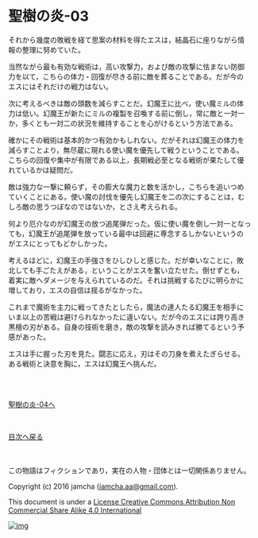 # 聖樹の炎-03

それから幾度の敗戦を経て思案の材料を得たエスは，結晶石に座りながら情  
報の整理に努めていた。  

当然ながら最も有効な戦術は，高い攻撃力，および敵の攻撃に怯まない防御  
力を以て，こちらの体力・回復が尽きる前に敵を葬ることである。だが今の  
エスにはそれだけの戦力はない。  

次に考えるべきは敵の頭数を減らすことだ。幻魔王に比べ，使い魔ミルの体  
力は低い。幻魔王が新たにミルの複製を召喚する前に倒し，常に敵と一対一  
か，多くとも一対二の状況を維持することを心がけるという方法である。  

確かにその戦術は基本的かつ有効かもしれない。だがそれは幻魔王の体力を  
減らすことより，無尽蔵に現れる使い魔を優先して戦うということである。  
こちらの回復や集中が有限である以上，長期戦必至となる戦術が果たして優  
れているかは疑問だ。  

敵は強力な一撃に頼らず，その膨大な魔力と数を活かし，こちらを追いつめ  
ていくことにある。使い魔の討伐を優先し幻魔王を二の次にすることは，む  
しろ敵の思うつぼなのではないか，とさえ考えられる。  

何より厄介なのが幻魔王の放つ追尾弾だった。仮に使い魔を倒し一対一となっ  
ても，幻魔王が追尾弾を放っている最中は回避に専念するしかないというの  
がエスにとってもどかしかった。  

考えるほどに，幻魔王の手強さをひしひしと感じた。だが幸いなことに，敗  
北しても手ごたえがある，ということがエスを奮い立たせた。倒せずとも，  
着実に敵へダメージを与えられているのだ。それは挑戦するたびに明らかに  
増しており，エスの自信は揺るがなかった。  

これまで魔術を主力に戦ってきたとしたら，魔法の達人たる幻魔王を相手に  
いま以上の苦戦は避けられなかったに違いない。だが今のエスには誇り高き  
黒檀の刃がある。自身の技術を磨き，敵の攻撃を読みきれば勝てるという予  
感があった。  

エスは手に握った刃を見た。闘志に応え，刃はその刀身を煮えたぎらせる。  
ある戦術と決意を胸に，エスは幻魔王へ挑んだ。  

<br>  
<br>  

[聖樹の炎-04へ](https://github.com/jamcha-aa/EbonyBlades/blob/master/articles/sacredtree/04.md)  

<br>  

[目次へ戻る](https://github.com/jamcha-aa/EbonyBlades/blob/master/README.md)  

<br>  
<br>  
この物語はフィクションであり，実在の人物・団体とは一切関係ありません。  

Copyright (c) 2016 jamcha (jamcha.aa@gmail.com).  

This document is under a [License Creative Commons Attribution Non Commercial Share Alike 4.0 International](http://creativecommons.org/licenses/by-nc-sa/4.0/deed)  

[![img](http://i.creativecommons.org/l/by-nc-sa/3.0/80x15.png)](http://creativecommons.org/licenses/by-nc-sa/4.0/deed)